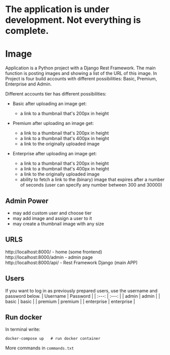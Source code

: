 # The application is under development. Not everything is complete.

# Image

Application is a Python project with a Django Rest Framework. 
The main function is posting images and showing a list of the URL of this image. 
In Project is four build accounts with different possibilities: Basic, Premium, Enterprise and Admin.

Different accounts tier has different possibilities:
- Basic after uploading an image get:
    -  a link to a thumbnail that's 200px in height

- Premium after uploading an image get:
    - a link to a thumbnail that's 200px in height
    - a link to a thumbnail that's 400px in height
    - a link to the originally uploaded image

- Enterprise after uploading an image get:
    - a link to a thumbnail that's 200px in height
    - a link to a thumbnail that's 400px in height
    - a link to the originally uploaded image
    - ability to fetch a link to the (binary) image that expires after a number of seconds (user can specify any number between 300 and 30000)

## Admin Power
- may add custom user and choose tier
- may add image and assign a user to it
- may create a thumbnail image with any size

## URLS
http://localhost:8000/ - home (some frontend) <br/>
http://localhost:8000/admin - admin page <br/>
http://localhost:8000/api/ - Rest Framework Django (main APP) <br/>

## Users
If you want to log in as previously prepared users, use the username and password below.
| Username  | Password |
| :---: | :---: |
| admin  | admin  |
| basic  | basic  |
| premium  | premium  |
| enterprise  | enterprise  |


## Run docker
In terminal write:
```
docker-compose up   # run docker container
```
More commands in `commands.txt`


